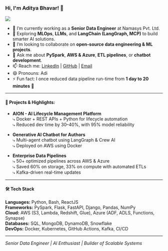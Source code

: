 ### Hi, I'm Aditya Bhavar! 👋  
![](https://visitor-badge.glitch.me/badge?page_id=adityabhavar.adityabhavar)

- 🔭 I’m currently working as a **Senior Data Engineer** at Namasys Pvt. Ltd.
- 🌱 Exploring **MLOps**, **LLMs**, and **LangChain (LangGraph, MCP)** to build smarter AI solutions.
- 👯 I’m looking to collaborate on **open-source data engineering & ML projects**.
- 💬 Ask me about **PySpark**, **AWS & Azure**, **ETL pipelines**, or **chatbot development**.
- 📫 Reach me: [LinkedIn](https://www.linkedin.com/in/adityabhavar/) | [GitHub](https://github.com/adityabhavar) | [Email](mailto:adityabhavar1006@gmail.com)
- 😄 Pronouns: Adi
- ⚡ Fun fact: I once reduced data pipeline run-time from **1 day to 20 minutes** 🤯

---

#### 🚀 Projects & Highlights:

- **AION - AI Lifecycle Management Platform**  
  ⤷ Docker + REST APIs + Python for lifecycle automation  
  ⤷ Reduced dev time by 30–40%, with 95% model reliability  

- **Generative AI Chatbot for Authors**  
  ⤷ Multi-agent chatbot using LangGraph & Crew AI  
  ⤷ Deployed on AWS using Docker  

- **Enterprise Data Pipelines**  
  ⤷ 50+ optimized pipelines across AWS & Azure  
  ⤷ Saved 60% on storage, 33% on compute with automated ETLs  
  ⤷ Kafka-driven real-time updates  

---

#### 🛠 Tech Stack

**Languages:** Python, Bash, ReactJS  
**Frameworks:** PySpark, Flask, FastAPI, Django, Pandas, NumPy  
**Cloud:** AWS (S3, Lambda, Redshift, Glue), Azure (ADF, ADLS, Functions, Synapse)  
**Databases:** SQL, MongoDB, DynamoDB, Snowflake  
**DevOps:** Docker, Kubernetes, GitHub Actions, Kafka, CI/CD  

---

<p><em>Senior Data Engineer | AI Enthusiast | Builder of Scalable Systems</em></p>

